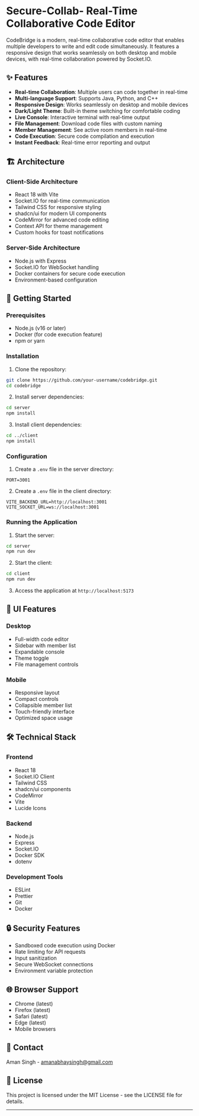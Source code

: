 # Secure-Collab- Real-Time Collaborative Code Editor

CodeBridge is a modern, real-time collaborative code editor that enables multiple developers to write and edit code simultaneously. It features a responsive design that works seamlessly on both desktop and mobile devices, with real-time collaboration powered by Socket.IO.

## ✨ Features

- **Real-time Collaboration**: Multiple users can code together in real-time
- **Multi-language Support**: Supports Java, Python, and C++
- **Responsive Design**: Works seamlessly on desktop and mobile devices
- **Dark/Light Theme**: Built-in theme switching for comfortable coding
- **Live Console**: Interactive terminal with real-time output
- **File Management**: Download code files with custom naming
- **Member Management**: See active room members in real-time
- **Code Execution**: Secure code compilation and execution
- **Instant Feedback**: Real-time error reporting and output

## 🏗 Architecture

### Client-Side Architecture
- React 18 with Vite
- Socket.IO for real-time communication
- Tailwind CSS for responsive styling
- shadcn/ui for modern UI components
- CodeMirror for advanced code editing
- Context API for theme management
- Custom hooks for toast notifications

### Server-Side Architecture
- Node.js with Express
- Socket.IO for WebSocket handling
- Docker containers for secure code execution
- Environment-based configuration

## 🚀 Getting Started

### Prerequisites
- Node.js (v16 or later)
- Docker (for code execution feature)
- npm or yarn

### Installation

1. Clone the repository:
```bash
git clone https://github.com/your-username/codebridge.git
cd codebridge
```

2. Install server dependencies:
```bash
cd server
npm install
```

3. Install client dependencies:
```bash
cd ../client
npm install
```

### Configuration

1. Create a `.env` file in the server directory:
```env
PORT=3001
```

2. Create a `.env` file in the client directory:
```env
VITE_BACKEND_URL=http://localhost:3001
VITE_SOCKET_URL=ws://localhost:3001
```

### Running the Application

1. Start the server:
```bash
cd server
npm run dev
```

2. Start the client:
```bash
cd client
npm run dev
```

3. Access the application at `http://localhost:5173`

## 🎨 UI Features

### Desktop
- Full-width code editor
- Sidebar with member list
- Expandable console
- Theme toggle
- File management controls

### Mobile
- Responsive layout
- Compact controls
- Collapsible member list
- Touch-friendly interface
- Optimized space usage

## 🛠 Technical Stack

### Frontend
- React 18
- Socket.IO Client
- Tailwind CSS
- shadcn/ui components
- CodeMirror
- Vite
- Lucide Icons

### Backend
- Node.js
- Express
- Socket.IO
- Docker SDK
- dotenv

### Development Tools
- ESLint
- Prettier
- Git
- Docker

## 🔒 Security Features

- Sandboxed code execution using Docker
- Rate limiting for API requests
- Input sanitization
- Secure WebSocket connections
- Environment variable protection

## 🌐 Browser Support

- Chrome (latest)
- Firefox (latest)
- Safari (latest)
- Edge (latest)
- Mobile browsers

## 📧 Contact

Aman Singh - amanabhaysingh@gmail.com

## 📝 License

This project is licensed under the MIT License - see the LICENSE file for details.

---
